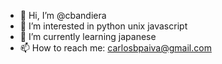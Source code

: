 - 👋 Hi, I’m @cbandiera
- 👀 I’m interested in python unix javascript
- 🌱 I’m currently learning japanese
- 📫 How to reach me: carlosbpaiva@gmail.com

<!---
cbandiera/cbandiera is a ✨ special ✨ repository because its `README.md` (this file) appears on your GitHub profile.
You can click the Preview link to take a look at your changes.
--->
